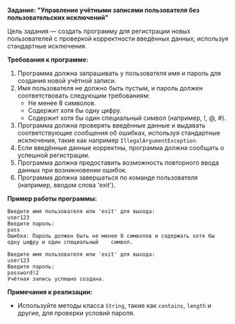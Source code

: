 **Задание: "Управление учётными записями пользователя без пользовательских исключений"**

Цель задания — создать программу для регистрации новых пользователей с проверкой корректности введённых данных, используя стандартные исключения.

**Требования к программе:**

1. Программа должна запрашивать у пользователя имя и пароль для создания новой учётной записи.
2. Имя пользователя не должно быть пустым, и пароль должен соответствовать следующим требованиям:
   - Не менее 8 символов.
   - Содержит хотя бы одну цифру.
   - Содержит хотя бы один специальный символ (например, !, @, #).
3. Программа должна проверять введённые данные и выдавать соответствующие сообщения об ошибках, используя стандартные исключения, такие как например `IllegalArgumentException`.
4. Если введённые данные корректны, программа должна сообщать о успешной регистрации.
5. Программа должна предоставить возможность повторного ввода данных при возникновении ошибок.
6. Программа должна завершаться по команде пользователя (например, вводом слова 'exit').

**Пример работы программы:**

	
	Введите имя пользователя или 'exit' для выхода: 
	user123
	Введите пароль: 
	pass
	Ошибка: Пароль должен быть не менее 8 символов и содержать хотя бы одну цифру и один специальный 	символ.

	Введите имя пользователя или 'exit' для выхода: 
	user123
	Введите пароль: 
	password!2
	Учётная запись успешно создана.
	

**Примечания к реализации:**

- Используйте методы класса `String`, такие как `contains`, `length` и другие, для проверки условий пароля.

